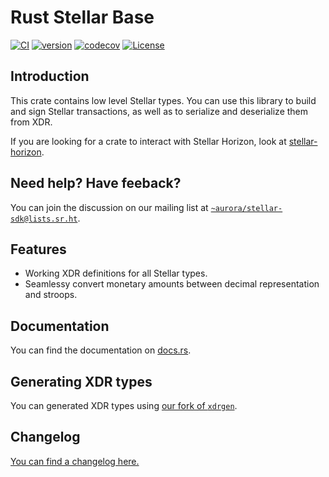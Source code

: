 # Rust Stellar Base

[![CI](https://github.com/aurora-rs/stellar-base-rs/workflows/CI/badge.svg)](https://github.com/aurora-rs/stellar-base-rs/actions?query=branch:master)
[![version](https://img.shields.io/crates/v/stellar-base)](https://crates.io/crates/stellar-base)
[![codecov](https://codecov.io/gh/aurora-rs/stellar-base-rs/branch/master/graph/badge.svg?token=3DR7ZYCPTQ)](https://codecov.io/gh/aurora-rs/stellar-base-rs)
[![License](https://img.shields.io/crates/l/stellar-base)](https://github.com/aurora-rs/stellar-base-rs/blob/master/LICENSE)


## Introduction

This crate contains low level Stellar types. You can use this library
to build and sign Stellar transactions, as well as to serialize and
deserialize them from XDR.

If you are looking for a crate to interact with Stellar Horizon, look at
[stellar-horizon](https://github.com/aurora-rs/stellar-horizon-rs).


## Need help? Have feeback?

You can join the discussion on our mailing list at
[`~aurora/stellar-sdk@lists.sr.ht`](https://lists.sr.ht/~aurora/stellar-sdk).


## Features

 * Working XDR definitions for all Stellar types.
 * Seamlessy convert monetary amounts between decimal representation
   and stroops.


## Documentation

You can find the documentation on [docs.rs](https://docs.rs/stellar-base).


## Generating XDR types

You can generated XDR types using [our fork of `xdrgen`](https://github.com/aurora-rs/xdrgen).

## Changelog

[You can find a changelog here.](https://github.com/aurora-rs/stellar-base-rs/blob/master/CHANGELOG.md)
